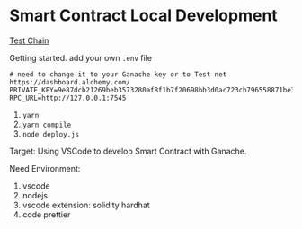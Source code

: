 # Smart Contract Local Development

[Test Chain](https://alchemy.com/?r=72b83a6d8bd16fda)

Getting started.
add your own `.env` file

```
# need to change it to your Ganache key or to Test net https://dashboard.alchemy.com/
PRIVATE_KEY=9e87dcb21269beb3573280af8f1b7f20698bb3d0ac723cb796558871be303506
RPC_URL=http://127.0.0.1:7545
```

1. `yarn`
2. `yarn compile`
3. `node deploy.js`

Target: Using VSCode to develop Smart Contract with Ganache.

Need Environment:

1. vscode
2. nodejs
3. vscode extension: solidity hardhat
4. code prettier
